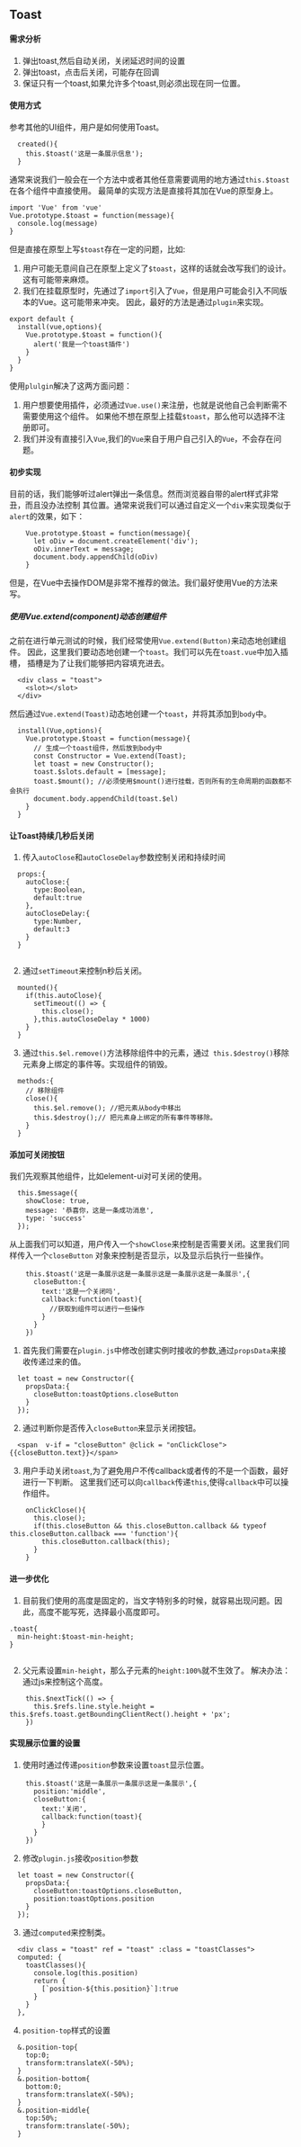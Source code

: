 ## Toast

#### 需求分析

1. 弹出toast,然后自动关闭，关闭延迟时间的设置
2. 弹出toast，点击后关闭，可能存在回调
3. 保证只有一个toast,如果允许多个toast,则必须出现在同一位置。

#### 使用方式

参考其他的UI组件，用户是如何使用Toast。
```
  created(){
    this.$toast('这是一条展示信息');
  }
```
通常来说我们一般会在一个方法中或者其他任意需要调用的地方通过`this.$toast`在各个组件中直接使用。
最简单的实现方法是直接将其加在Vue的原型身上。
```
import 'Vue' from 'vue'
Vue.prototype.$toast = function(message){
  console.log(message)
}
```
但是直接在原型上写`$toast`存在一定的问题，比如:
1. 用户可能无意间自己在原型上定义了`$toast`，这样的话就会改写我们的设计。这有可能带来麻烦。
2. 我们在挂载原型时，先通过了`import`引入了`Vue`，但是用户可能会引入不同版本的Vue。这可能带来冲突。
因此，最好的方法是通过`plugin`来实现。
```
export default {
  install(vue,options){
    Vue.prototype.$toast = function(){
      alert('我是一个toast插件')
    }
  }
}

```
使用`plulgin`解决了这两方面问题：
1. 用户想要使用插件，必须通过`Vue.use()`来注册，也就是说他自己会判断需不需要使用这个组件。
如果他不想在原型上挂载`$toast`，那么他可以选择不注册即可。
2. 我们并没有直接引入`Vue`,我们的`Vue`来自于用户自己引入的`Vue`，不会存在问题。

#### 初步实现
目前的话，我们能够听过alert弹出一条信息。然而浏览器自带的alert样式非常丑，而且没办法控制
其位置。通常来说我们可以通过自定义一个`div`来实现类似于`alert`的效果，如下：
```
    Vue.prototype.$toast = function(message){
      let oDiv = document.createElement('div');
      oDiv.innerText = message;
      document.body.appendChild(oDiv)
    }
```
但是，在Vue中去操作DOM是非常不推荐的做法。我们最好使用Vue的方法来写。

##### 使用Vue.extend(component)动态创建组件

之前在进行单元测试的时候，我们经常使用`Vue.extend(Button)`来动态地创建组件。
因此，这里我们要动态地创建一个`toast`。我们可以先在`toast.vue`中加入插槽，
插槽是为了让我们能够把内容填充进去。
```
  <div class = "toast">
    <slot></slot>
  </div>
```
然后通过`Vue.extend(Toast)`动态地创建一个`toast`，并将其添加到`body`中。
```
  install(Vue,options){
    Vue.prototype.$toast = function(message){
      // 生成一个toast组件，然后放到body中
      const Constructor = Vue.extend(Toast);
      let toast = new Constructor();
      toast.$slots.default = [message];
      toast.$mount(); //必须使用$mount()进行挂载，否则所有的生命周期的函数都不会执行
      document.body.appendChild(toast.$el)
    }
  }
```

#### 让Toast持续几秒后关闭
1. 传入`autoClose`和`autoCloseDelay`参数控制关闭和持续时间
```
  props:{
    autoClose:{
      type:Boolean,
      default:true
    },
    autoCloseDelay:{
      type:Number,
      default:3
    }
  }
  
```
2. 通过`setTimeout`来控制n秒后关闭。
```
  mounted(){
    if(this.autoClose){
      setTimeout(() => {
        this.close();
      },this.autoCloseDelay * 1000)
    }
  }
 ```
 3. 通过`this.$el.remove()`方法移除组件中的元素，通过` this.$destroy()`移除元素身上绑定的事件等。实现组件的销毁。
```
  methods:{
    // 移除组件
    close(){
      this.$el.remove(); //把元素从body中移出
      this.$destroy();// 把元素身上绑定的所有事件等移除。
    }
  }
```


#### 添加可关闭按钮

我们先观察其他组件，比如element-ui对可关闭的使用。

```
  this.$message({
    showClose: true,
    message: '恭喜你，这是一条成功消息',
    type: 'success'
  });
```

从上面我们可以知道，用户传入一个`showClose`来控制是否需要关闭。这里我们同样传入一个`closeButton`
对象来控制是否显示，以及显示后执行一些操作。

```
    this.$toast('这是一条展示这是一条展示这是一条展示这是一条展示',{
      closeButton:{
        text:'这是一个关闭吗',
        callback:function(toast){
          //获取到组件可以进行一些操作
        }
      }
    })
```
1. 首先我们需要在`plugin.js`中修改创建实例时接收的参数,通过`propsData`来接收传递过来的值。
```
  let toast = new Constructor({
    propsData:{
      closeButton:toastOptions.closeButton
    }
  });

```

2. 通过判断你是否传入`closeButton`来显示关闭按钮。
```
  <span  v-if = "closeButton" @click = "onClickClose">{{closeButton.text}}</span>
```

3. 用户手动关闭`toast`,为了避免用户不传callback或者传的不是一个函数，最好进行一下判断。
这里我们还可以向`callback`传递`this`,使得`callback`中可以操作组件。
```
    onClickClose(){
      this.close();
      if(this.closeButton && this.closeButton.callback && typeof this.closeButton.callback === 'function'){
        this.closeButton.callback(this);
      }
    }
```

#### 进一步优化
1. 目前我们使用的高度是固定的，当文字特别多的时候，就容易出现问题。因此，高度不能写死，选择最小高度即可。
```
.toast{
  min-height:$toast-min-height;
}
  
```
2. 父元素设置`min-height`，那么子元素的`height:100%`就不生效了。
解决办法：通过js来控制这个高度。
```
    this.$nextTick(() => {
      this.$refs.line.style.height = this.$refs.toast.getBoundingClientRect().height + 'px';
    })
```

#### 实现展示位置的设置
1. 使用时通过传递`position`参数来设置`toast`显示位置。
```
    this.$toast('这是一条展示一条展示这是一条展示',{
      position:'middle',
      closeButton:{
        text:'关闭',
        callback:function(toast){
        }
      }
    })
```
2. 修改`plugin.js`接收`position`参数
```
  let toast = new Constructor({
    propsData:{
      closeButton:toastOptions.closeButton,
      position:toastOptions.position
    }
  });
```
3. 通过`computed`来控制类。
```
  <div class = "toast" ref = "toast" :class = "toastClasses">
  computed: {
    toastClasses(){
      console.log(this.position)
      return {
        [`position-${this.position}`]:true
      }
    }
  },
```
4. `position-top`样式的设置
```
  &.position-top{
    top:0; 
    transform:translateX(-50%);
  }
  &.position-bottom{
    bottom:0; 
    transform:translateX(-50%);
  }
  &.position-middle{
    top:50%; 
    transform:translate(-50%);
  }
```